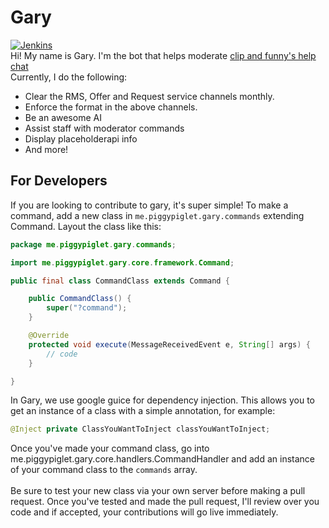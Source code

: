 # Gary
[![Jenkins](https://img.shields.io/jenkins/s/https/jenkins.qa.ubuntu.com/view/Precise/view/All%20Precise/job/precise-desktop-amd64_default.svg)](https://ci.piggypiglet.me/job/Gary/)<br/>
Hi! My name is Gary. I'm the bot that helps moderate [clip and funny's help chat](https://testplugins.com/discord)<br/>Currently, I do the following:
* Clear the RMS, Offer and Request service channels monthly.
* Enforce the format in the above channels.
* Be an awesome AI
* Assist staff with moderator commands
* Display placeholderapi info
* And more!

## For Developers
If you are looking to contribute to gary, it's super simple! To make a command, add a new class in `me.piggypiglet.gary.commands` extending Command. Layout the class like this:
```java
package me.piggypiglet.gary.commands;

import me.piggypiglet.gary.core.framework.Command;

public final class CommandClass extends Command {

    public CommandClass() {
        super("?command");
    }

    @Override
    protected void execute(MessageReceivedEvent e, String[] args) {
        // code
    }

}
```
In Gary, we use google guice for dependency injection. This allows you to get an instance of a class with a simple annotation, for example:
```java
@Inject private ClassYouWantToInject classYouWantToInject;
```
Once you've made your command class, go into me.piggypiglet.gary.core.handlers.CommandHandler and add an instance of your command class to the `commands` array.<br/><br/>Be sure to test your new class via your own server before making a pull request. Once you've tested and made the pull request, I'll review over you code and if accepted, your contributions will go live immediately.